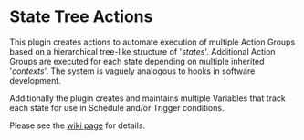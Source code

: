 # State Tree Actions

This plugin creates actions to automate execution of multiple Action Groups based on a hierarchical tree-like structure of '_states_'.  Additional Action Groups are executed for each state depending on multiple inherited '_contexts_'.  The system is vaguely analogous to hooks in software development.

Additionally the plugin creates and maintains multiple Variables that track each state for use in Schedule and/or Trigger conditions.

Please see the [wiki page](https://github.com/kmarkley/Indigo-State-Tree-Actions/wiki) for details.
